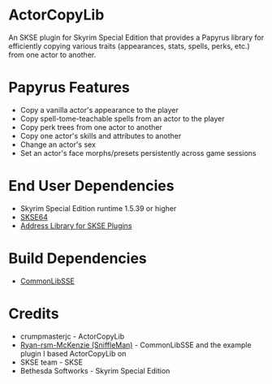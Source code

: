 # ActorCopyLib

An SKSE plugin for Skyrim Special Edition that provides a Papyrus library for efficiently copying various traits (appearances, stats, spells, perks, etc.) from one actor to another.

# Papyrus Features

* Copy a vanilla actor's appearance to the player
* Copy spell-tome-teachable spells from an actor to the player
* Copy perk trees from one actor to another
* Copy one actor's skills and attributes to another
* Change an actor's sex
* Set an actor's face morphs/presets persistently across game sessions

# End User Dependencies

* Skyrim Special Edition runtime 1.5.39 or higher
* [SKSE64](https://skse.silverlock.org/)
* [Address Library for SKSE Plugins](https://www.nexusmods.com/skyrimspecialedition/mods/32444)

# Build Dependencies

* [CommonLibSSE](https://github.com/Ryan-rsm-McKenzie/CommonLibSSE)

# Credits

* crumpmasterjc - ActorCopyLib
* [Ryan-rsm-McKenzie (SniffleMan)](https://github.com/Ryan-rsm-McKenzie) - CommonLibSSE and the example plugin I based ActorCopyLib on
* SKSE team - SKSE
* Bethesda Softworks - Skyrim Special Edition
